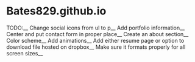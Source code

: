 # Bates829.github.io
TODO:__
Change social icons from ul to p__
Add portfolio information__
Center and put contact form in proper place__
Create an about section__
Color scheme__
Add animations__
Add either resume page or option to download file hosted on dropbox__
Make sure it formats properly for all screen sizes__

